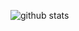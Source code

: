 ![github stats](https://github-readme-stats.vercel.app/api?username=Senpai-10&count_private=true&show_icons=true&theme=highcontrast)
<br>
